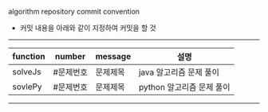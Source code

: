 algorithm repository commit convention

- 커밋 내용을 아래와 같이 지정하여 커밋을 할 것
---

|function|number|message| 설명 |
|---------|------|------| ------ |
|solveJs|#문제번호|문제제목| java 알고리즘 문제 풀이 |
|sovlePy|#문제번호|문제제목| python 알고리즘 문제 풀이 |

---

